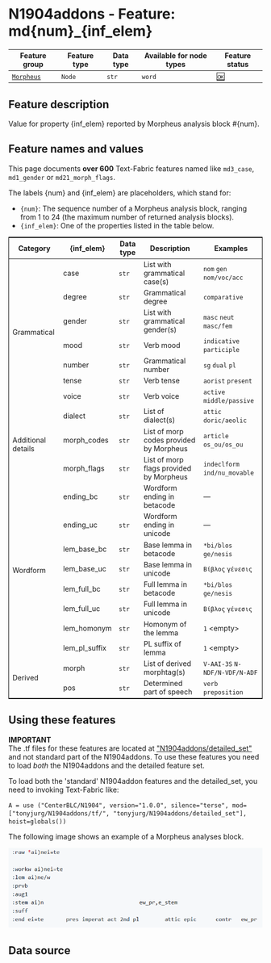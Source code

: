# N1904addons - Feature: md{num}_{inf_elem}

Feature group |Feature type | Data type | Available for node types | Feature status
---  | --- | --- | --- | ---
[`Morpheus`](README.md#feature-group-morpheus-details) | `Node` | `str` | `word` | [🆗](featurestatus.md#Reasonable "Reasonable")

## Feature description

Value for property {inf_elem} reported by Morpheus analysis block #{num}.

## Feature names and values

This page documents **over 600** Text-Fabric features named like `md3_case`, `md1_gender` or `md21_morph_flags`. 

The labels {num} and {inf_elem} are placeholders, which stand for:
 - `{num}`: The sequence number of a Morpheus analysis block, ranging from 1 to 24 (the maximum number of returned analysis blocks).
 - `{inf_elem}`: One of the properties listed in the table below.

 
<table style="border-collapse: collapse; border: 1px solid black;">
  <thead>
    <tr>
      <th>Category</th>
      <th>{inf_elem}</th>
      <th>Data type</th>
      <th>Description</th>
      <th>Examples</th>
    </tr>
  </thead>
  <tbody>
    <tr>
      <td rowspan="7">Grammatical</td>
      <td>case</td>
      <td><code>str</code></td>
      <td>List with grammatical case(s)</td>
      <td><code>nom</code> <code>gen</code> <code>nom/voc/acc</code></td>
    </tr>
    <tr>
      <td>degree</td>
      <td><code>str</code></td>
      <td>Grammatical degree</td>
      <td><code>comparative</code></td>
    </tr>
    <tr>
      <td>gender</td>
      <td><code>str</code></td>
      <td>List with grammatical gender(s)</td>
      <td><code>masc</code> <code>neut</code> <code>masc/fem</code></td>
    </tr>
    <tr>
      <td>mood</td>
      <td><code>str</code></td>
      <td>Verb mood</td>
      <td><code>indicative</code> <code>participle</code></td>
    </tr>
    <tr>
      <td>number</td>
      <td><code>str</code></td>
      <td>Grammatical number</td>
      <td><code>sg</code> <code>dual</code> <code>pl</code></td>
    </tr>
    <tr>
      <td>tense</td>
      <td><code>str</code></td>
      <td>Verb tense</td>
      <td><code>aorist</code> <code>present</code></td>
    </tr>
    <tr>
      <td>voice</td>
      <td><code>str</code></td>
      <td>Verb voice</td>
      <td><code>active</code> <code>middle/passive</code></td>
    </tr>
    <tr>
      <td rowspan="3">Additional details</td>
      <td>dialect</td>
      <td><code>str</code></td>
      <td>List of dialect(s)</td>
      <td><code>attic</code>  <code>doric/aeolic</code></td>
    </tr>
    <tr>
      <td>morph_codes</td>
      <td><code>str</code></td>
      <td>List of morp codes provided by Morpheus</td>
      <td><code>article</code> <code>os_ou/os_ou</code></td>
    </tr>
    <tr>
      <td>morph_flags</td>
      <td><code>str</code></td>
      <td>List of morp flags provided by Morpheus</td>
      <td><code>indeclform</code> <code>ind/nu_movable</code></td>
    </tr>
    <tr>
      <td rowspan="8">Wordform</td>
      <td>ending_bc</td>
      <td><code>str</code></td>
      <td>Wordform ending in betacode</td>
      <td>—</td>
    </tr>
    <tr>
      <td>ending_uc</td>
      <td><code>str</code></td>
      <td>Wordform ending in unicode</td>
      <td>—</td>
    </tr>
    <tr>
      <td>lem_base_bc</td>
      <td><code>str</code></td>
      <td>Base lemma in betacode</td>
      <td><code>*bi/blos</code> <code>ge/nesis</code></td>
    </tr>
    <tr>
      <td>lem_base_uc</td>
      <td><code>str</code></td>
      <td>Base lemma in unicode</td>
      <td><code>Βίβλος</code> <code>γένεσις</code></td>
    </tr>
    <tr>
      <td>lem_full_bc</td>
      <td><code>str</code></td>
      <td>Full lemma in betacode</td>
      <td><code>*bi/blos</code> <code>ge/nesis</code></td>
    </tr>
    <tr>
      <td>lem_full_uc</td>
      <td><code>str</code></td>
      <td>Full lemma in unicode</td>
      <td><code>Βίβλος</code> <code>γένεσις</code></td>
    </tr>
    <tr>
      <td>lem_homonym</td>
      <td><code>str</code></td>
      <td>Homonym of the lemma</td>
      <td><code>1</code> &lt;empty&gt;</td>
    </tr>
    <tr>
      <td>lem_pl_suffix</td>
      <td><code>str</code></td>
      <td>PL suffix of lemma</td>
      <td><code>1</code> &lt;empty&gt;</td>
    </tr>
    <tr>
      <td rowspan="2">Derived</td>
      <td>morph</td>
      <td><code>str</code></td>
      <td>List of derived morphtag(s)</td>
      <td><code>V-AAI-3S</code> <code>N-NDF/N-VDF/N-ADF</code></td>
    </tr>
    <tr>
      <td>pos</td>
      <td><code>str</code></td>
      <td>Determined part of speech</td>
      <td><code>verb</code> <code>preposition</code></td>
    </tr>
  </tbody>
</table>


## Using these features

<div class="alert alert-important">
  <strong>IMPORTANT</strong><br>
  The .tf files for these features are located at <a href="https://github.com/tonyjurg/N1904addons/tree/main/detailed_set/1.0.0">"N1904addons/detailed_set"</a> and not standard part of the N1904addons. To use these features you need to load <em>both</em> the N1904addons and the detailed feature set.
</div>

To load both the 'standard' N1904addon features and the detailed_set, you need to invoking Text-Fabric like:

```
A = use ("CenterBLC/N1904", version="1.0.0", silence="terse", mod=["tonyjurg/N1904addons/tf/", "tonyjurg/N1904addons/detailed_set"], hoist=globals())
```

The following image shows an example of a Morpheus analyses block.

<IMG SRC="images/morpheus_block_example.png">

## Data source

